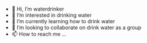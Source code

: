 - 👋 Hi, I’m waterdrinker 
- 👀 I’m interested in drinking water
- 🌱 I’m currently learning how to drink water
- 💞️ I’m looking to collaborate on drink water as a group
- 📫 How to reach me ...

<!---
xya89/xya89 is a ✨ special ✨ repository because its `README.md` (this file) appears on your GitHub profile.
You can click the Preview link to take a look at your changes.
--->
